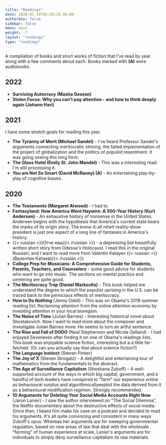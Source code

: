 ```yaml
---
title: "Readings"
date: 2020-01-10T05:50:25-04:00
authorbox: false
sidebar: false
menu: main
weight: -7
layout: "readings"
type: "readings"
---
```

A compilation of books and short works of fiction that I've read by year along with a few comments about each. Books marked with **(A)** were audiobooks.

## 2022

- **Surviving Autocracy (Masha Gessen)**
- **Stolen Focus: Why you can't pay attention - and how to think deeply again (Johann Hari)**

## 2021

I have some stretch goals for reading this year.

- **The Tyranny of Merit (Michael Sandel)** - I've heard Professor Sandel's arguments connecting meritocratic striving, the failed implementation of the project of globalization and the politics of populist resentment. It was going seeing this long form.
- **The Glass Hotel (Emily St. John Mandel)** - This was a interesting read. I'm still processing it.
- **You are Not So Smart (David McRaney) (A)** - An entertaining play-by-play of cognitive biases.

## 2020

- **The Testaments (Margaret Atwood)** - I had to.
- **Fantasyland: How America Went Haywire: A 500-Year History (Kurt Andersen)** - An exhaustive history of nonsense in the United States. Andersen begins with the hypothesis that America's current state bears the marks of its origin story. The know-it-all nitwit reality-show president is just one aspect of a long line of fantasies in America's history.
- {{< russian >}}Отче наш{{< /russian >}} - a depressing but beautifully written short story from Odessa's Holocaust. I read this in the original Russian; and I want to read more from Valentin Katayev {{< russian >}}(Валентин Катаев){{< /russian >}}
- **College Prep for Musicians: A Comprehensive Guide for Students, Parents, Teachers, and Counselors** - some good advice for students who want to go into music. The sections on mental practice and centering are quite good.
- **The Meritocracy Trap (Daniel Markovits)** - This book helped me understand the degree to which the populist uprising in the U.S. can be traced back to the pernicious effects of meritocracy.
- **How to Do Nothing** (Jenny Odell) - This was on Obama's 2019 summer reading list. Reclaiming attention from the online attention economy by investing attention in your local bioregion.
- **The Noise of Time** (Julian Barnes) - Interesting historical novel about Shostakovich. Now I want to read more about the composer and investigate Julian Barnes more. He seems to turn an artful sentence.
- **The Rise and Fall of DODO** (Neal Stephenson and Nicole Galland) - I had enjoyed Seveneves after finding it on one of Obama's readings lists. This book was enjoyable science fiction, interesting but a a little far-fetched. (Or can you actually say that about science fiction?)
- **The Language Instinct** (Steven Pinker)
- **The Joy of X** (Steven Strogatz) - A delightful and entertaining tour of mathematics from the fundamentals to the abstract.
- **The Age of Surveillance Capitalism** (Shoshana Zuboff) - A well-supported account of the ways in which big capital, government, and a handful of tech leaders have conspired to "farm" our experience online as behavioural surplus and algorithmicallyexploit the data derived from it as a behavioural modification regimen. Strongly recommended.
- **10 Arguments for Deleting Your Social Media Accounts Right Now** (Jaron Lanier) - I saw the author interviewed on "The Social Dilemma", the Netflix documentary about the destructive effects of social media. Since then, I heard him make his case on a podcast and decided to read his arguments. It's all quite convincing and consistent in many ways Zuboff's opus. Whereas her arguments are for sweeping governmental regulation, based on new areas of law that deal with the wholesale "farming" of human experience at scale, Lanier's arguments are for individuals to simply deny surveillance capitalism its raw materials.
